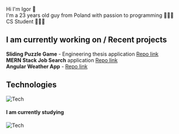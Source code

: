 Hi I'm Igor 👋\
I'm a 23 years old guy from Poland with passion to programming 👨🏼‍💻\
CS Student 👨🏼‍🎓

## I am currently working on / Recent projects

 **Sliding Puzzle Game** - Engineering thesis application [Repo link](https://github.com/ajgoras/Sliding-Puzzle)\
 **MERN Stack Job Search** application [Repo link](https://github.com/ajgoras/job-search-mern)\
 **Angular Weather App** - [Repo link](https://github.com/ajgoras/angular-weather-app)

## Technologies
![Tech](https://skillicons.dev/icons?i=git,html,css,javascript,typescript,react,mongodb,cs)

#### I am currently studying
![Tech](https://skillicons.dev/icons?i=react,angular)

<!--
**ajgoras/ajgoras** is a ✨ _special_ ✨ repository because its `README.md` (this file) appears on your GitHub profile.

Here are some ideas to get you started:

- 🔭 I’m currently working on ...
- 🌱 I’m currently learning ...
- 👯 I’m looking to collaborate on ...
- 🤔 I’m looking for help with ...
- 💬 Ask me about ...
- 📫 How to reach me: ...
- 😄 Pronouns: ...
- ⚡ Fun fact: ...
-->
